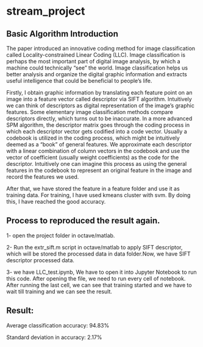 # stream_project

## Basic Algorithm Introduction

The paper introduced an innovative coding method for image classification called Locality-constrained Linear Coding (LLC). Image classification is perhaps the most important part of digital image analysis, by which a machine could technically “see” the world. Image classification helps us better analysis and organize the digital graphic information and extracts useful intelligence that could be beneficial to people’s life.

Firstly, I obtain graphic information by translating each feature point on an image into a feature vector called descriptor via SIFT algorithm. Intuitively we can think of descriptors as digital representation of the image’s graphic features. Some elementary image classification methods compare descriptors directly, which turns out to be inaccurate. In a more advanced SPM algorithm, the descriptor matrix goes through the coding process in which each descriptor vector gets codified into a code vector. Usually a codebook is utilized in the coding process, which might be intuitively deemed as a “book” of general features. We approximate each descriptor with a linear combination of column vectors in the codebook and use the vector of coefficient (usually weight coefficients) as the code for the descriptor. Intuitively one can imagine this process as using the general features in the codebook to represent an original feature in the image and record the features we used.

After that, we have stored the feature in a feature folder and use it as training data. For training, I have used kmeans cluster with svm. By doing this, I have reached the good accuracy. 

## Process to reproduced the result again.
1- open the project folder in octave/matlab.

2- Run the extr_sift.m script in octave/matlab to apply SIFT descriptor, which will be stored the processed data in data folder.Now, we have SIFT descriptor processed data.
  
3- we have LLC_test.ipynb, We have to open it into Jupyter Notebook to run this code.
   After opening the file, we need to run every cell of notebook. After running the last cell, we can see that training      started and we have to wait till training and we can see the result.
  
  
  ## Result:

Average classification accuracy:  94.83%

Standard deviation in accuracy:  2.17%
